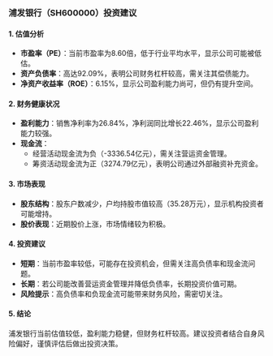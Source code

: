 ### 浦发银行（SH600000）投资建议

#### 1. **估值分析**
- **市盈率（PE）**：当前市盈率为8.60倍，低于行业平均水平，显示公司可能被低估。
- **资产负债率**：高达92.09%，表明公司财务杠杆较高，需关注其偿债能力。
- **净资产收益率（ROE）**：6.15%，显示公司盈利能力尚可，但仍有提升空间。

#### 2. **财务健康状况**
- **盈利能力**：销售净利率为26.84%，净利润同比增长22.46%，显示公司盈利能力较强。
- **现金流**：
  - 经营活动现金流为负（-3336.54亿元），需关注营运资金管理。
  - 筹资活动现金流为正（3274.79亿元），表明公司通过外部融资补充资金。

#### 3. **市场表现**
- **股东结构**：股东户数减少，户均持股市值较高（35.28万元），显示机构投资者可能增持。
- **股价表现**：近期股价上涨，市场情绪较为积极。

#### 4. **投资建议**
- **短期**：当前市盈率较低，可能存在投资机会，但需关注高负债率和现金流问题。
- **长期**：若公司能改善营运资金管理并降低负债率，长期投资价值可期。
- **风险提示**：高负债率和负现金流可能带来财务风险，需密切关注。

#### 5. **结论**
浦发银行当前估值较低，盈利能力稳健，但财务杠杆较高。建议投资者结合自身风险偏好，谨慎评估后做出投资决策。